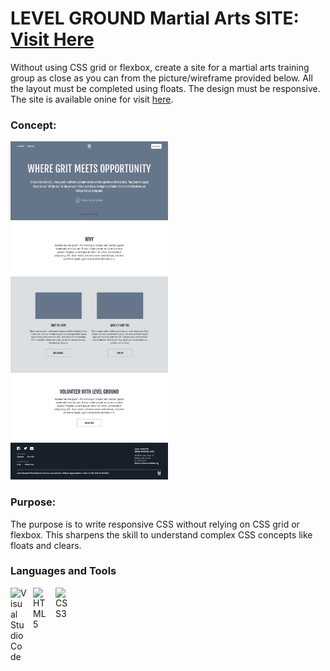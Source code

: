 # LEVEL GROUND Martial Arts SITE: [Visit Here](https://levelgroundtrainers.netlify.app/) 

Without using CSS grid or flexbox, create a site for a martial arts training group as close as you can from the picture/wireframe provided below. All the layout must be completed using floats. The design must be responsive. The site is available onine for visit [here](https://levelgroundtrainers.netlify.app/).


### Concept:

<img src="./level-ground-wireframe.png" width="50%" />


### Purpose:

The purpose is to write responsive CSS without relying on CSS grid or flexbox. This sharpens the skill to understand complex CSS concepts like floats and clears.

### Languages and Tools

<img align="left" alt="Visual Studio Code" width="26px" src="https://cdn.jsdelivr.net/gh/devicons/devicon/icons/vscode/vscode-original.svg" style="padding-right:10px;" />
<img align="left" alt="HTML5" width="26px" src="https://cdn.jsdelivr.net/gh/devicons/devicon/icons/html5/html5-original.svg" style="padding-right:10px;" />
<img align="left" alt="CSS3" width="26px" src="https://cdn.jsdelivr.net/gh/devicons/devicon/icons/css3/css3-original.svg" style="padding-right:10px;" />
